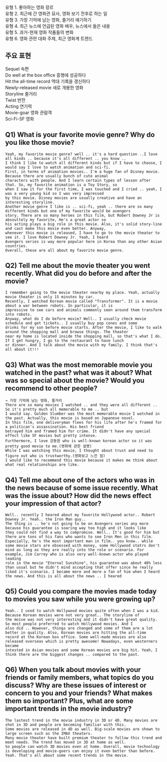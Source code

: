 유형 1. 좋아하는 영화 장르  
유형 2. 최근에 간 영화관 묘사, 영화 보기 전후로 하는 일  
유형 3. 가장 기억에 남는 영화, 줄거리 얘기하기  
유형 4. 최근 뉴스에 언급된 영화 배우, 뉴스에서 들은 내용  
유형 5. 과거-현재 영화 작품들의 변화  
유형 6. 영화 관련 대화 주제, 최근 영화계 트렌드 
## 주요 표현
Sequel 속편  
Do well at the box office 흥행에 성공하다  
Hit the all-time record 역대 기록을 갱신하다  
Newly-released movie 새로 개봉한 영화  
Storyline 줄거리  
Twist 반전  
Acting 연기력  
Movie-goar 영화 관람객  
Sci-Fi-SF 영화  
## Q1) What is your favorite movie genre? Why do you like those movie?
```
Yeah, my favorite movie genre? well .. it's a hard question ..I love all kinds .. because it's all different .. you know ..  
I think I like to watch all different kinds but if I have to choose, I would say I love to watch animation and sci-fi.  
First, in terms of animation movies.. I'm a huge fan of Disney movie. Because there are usually bunch of cute animal  
characters with people. And I learn certain types of lesson after that. So, my favorite animation is a Toy Story, so  
when I saw it for the first time, I was touched and I cried .. yeah, I was a very young kid so I was very impressed  
by this movie. Disney movies are usually creative and have an interesting storyline.  
Another movie genre I like is .. sci-fi, yeah .. there are so many different kinds but one of my favorite would be avengers  
story. There are so many heroes in this film, but Robert Downey Jr is absoultely my favorite, He's a great actor so  
his acting plays a big role in this movie. Also, it's solid story-line and cast make this movie even better. Anyway,  
whenever this movie is released, I have to go to the movie theater to see it. I love Robert Downey Jr. Yeah, I heard  
Avengers series is way more popular here in Korea than any other Asian countries.  
Overall, these are all about my favorite movie genre.  
```
## Q2) Tell me about the movie theater you went recently. What did you do before and after the movie?
```
I remember going to the movie theater nearby my place. Yeah, actually movie theater is only 15 minutes by car.  
Recently, I watched Korean movie called "Transformer". It is a movie about a war between robots. In particular, it is
impressive to see cars and animals commonly seen around them transform into robots.  
Anyway, what do I do before movie? Well.. I usually check movie schedule and get tickets.. I usually buy pop cones and some
drinks for my son before movie starts. After the movie, I like to walk around the shopping mall and browse things. The theater
near my home is located inside the shopping mall, so that's what I do. If I get hungry, I go to the restaurant to have lunch
or dinner. And I talk about the movie with my family. I think that's all about it!!! 
``` 
## Q3) What was the most memorable movie you watched in the past? what was it about? What was so special about the movie? Would you recommend to other people?
```
→ 가장 기억에 남는 영화, 줄거리  
There are so many movies I watched .. and they were all different .. So it's pretty much all memorable to me .. but  
I would say. Golden Slumber was the most memorable movie I watched in the past. Actually, this movie is based on Japanese novel.  
In this film, one deliveryman flees for his life after he's framed for a politican's assassination. His best friend  
betrayed him and framed him for crime. It didn't have any special effect like SF movies but pretty intense.  
Furthermore, I love 강동원 who is well-known korean actor so it was pretty good movie to me.(영화에 관한 설명)  
While I was watching this movie, I thought about trust and need to figure out who is trustworthy.(영화보고 느낀 점)
I would like to recommend this movie because it makes me think about what real relationships are like.  
```
## Q4) Tell me about one of the actors who was in the news because of some issue recently. What was the issue about? How did the news effect your impression of that actor?
```
Well.. recently I heared about my favorite Hollywood actor.. Robert Downey Jr. Yeah.. the Iron Man guy..  
The thing is .. he's not going to be on Avengers series any more because his guarantee is soaring way too high and it looks like  
they could not find a way to compromise. Well.. It's good for him but there are tons of his fans who wants to see Iron Men in this film.  
Especially, he's the most important man in film.. you know.. while some movie stars are obsessed with money, some Hollywood statrs don't  
mind as long as they are really into the role or scenario. For example, Jim Carrey who is also very well-known actor who played leading  
role in the movie "Eternal Sunshine", his guarantee was about 40% less than usual but he didn't mind accepting that offer since he really  
liked it's scenario. I became more and more a fan of him when I heard the news. And this is all about the news .. I heared
```
## Q5) Could you compare the movies made today to movies you saw while you were growing up?
```
Yeah.. I used to watch Hollywood movies quite often when I was a kid. Because Korean movies were not very great.. The storyline of  
the moive was not very interesting and it didn't have great quality. So most people preferred to watch Hollywood movies. And I  
also did .. However, things are changed and some of them are a lot better in quality. Also, Korean movies are hitting the all-time  
record at the Korean box office. Some well-made movies are also released overseas which is pretty awesome! Nowadays, even westerners became
intested in Asian movies and some Korean movies are big hit. Yeah, I think there are the biggest changes .. compared to the past.
```
## Q6) When you talk about movies with your friends or family members, what topics do you discuss? Why are these issues of interest or concern to you and your friends? What makes them so important? Plus, what are some important trends in the movie industry?
```
The lastest trend in the movie industry in 3D or 4D. Many movies are shot in 3D and people are becoming familiar with this.  
Some movies are released in 4D as well. Big-scale movies are shown to large screen such as the IMAX theaters.  
Many movie theater have built premium theater to follow this trend and meet needs. The trend has moved in 3D at home as well.  
So people can watch 3D movies even at home. Overall, movie technology is developing and movie-goers can enjoy it even better than before.  
Yeah. That's all about some recent trends in the movie.
```

